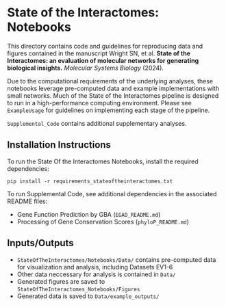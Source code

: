 # State of the Interactomes: Notebooks

This directory contains code and guidelines for reproducing data and figures contained 
in the manuscript Wright SN, et al. **State of the Interactomes: an evaluation of 
molecular networks for generating biological insights.** *Molecular Systems Biology* (2024). 

Due to the computational requirements of the underlying analyses, these notebooks 
leverage pre-computed data and example implementations with small networks. Much 
of the State of the Interactomes pipeline is designed to run in a high-performance 
computing environment. Please see `ExampleUsage` for guidelines on implementing 
each stage of the pipeline.

`Supplemental_Code` contains additional supplementary analyses.  

## Installation Instructions

To run the State Of the Interactomes Notebooks, install the required dependencies:

```
pip install -r requirements_stateoftheinteractomes.txt
```

To run Supplemental Code, see additional dependencies in the associated README files:
* Gene Function Prediction by GBA (`EGAD_README.md`)
* Processing of Gene Conservation Scores (`phyloP_README.md`)

## Inputs/Outputs

* `StateOfTheInteractomes/Notebooks/Data/` contains pre-computed data for visualization
and analysis, including Datasets EV1-6
* Other data neccessary for analysis is contained in `Data/`
* Generated figures are saved to `StateOfTheInteractomes_Notebooks/Figures`
* Generated data is saved to `Data/example_outputs/`
